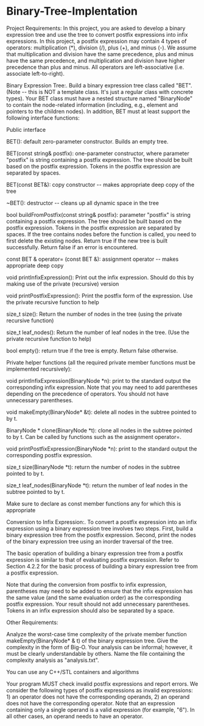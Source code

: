 # Binary-Tree-Implentation

Project Requirements:
In this project, you are asked to develop a binary expression tree and use the tree to convert postfix expressions into infix expressions. In this project, a postfix expression may contain 4 types of operators: multiplication (*), division (/), plus (+), and minus (-). We assume that multiplication and division have the same precedence, plus and minus have the same precedence, and multiplication and division have higher precedence than plus and minus. All operators are left-associative (i.e. associate left-to-right).

Binary Expression Tree:. Build a binary expression tree class called "BET". (Note -- this is NOT a template class. It's just a regular class with concrete types). Your BET class must have a nested structure named "BinaryNode" to contain the node-related information (including, e.g., element and pointers to the children nodes). In addition, BET must at least support the following interface functions:

Public interface

BET(): default zero-parameter constructor. Builds an empty tree. 

BET(const string& postfix): one-parameter constructor, where parameter "postfix" is string containing a postfix expression. The tree should be built based on the postfix expression. Tokens in the postfix expression are separated by spaces.

BET(const BET&): copy constructor -- makes appropriate deep copy of the tree

~BET(): destructor -- cleans up all dynamic space in the tree

bool buildFromPostfix(const string& postfix): parameter "postfix" is string containing a postfix expression. The tree should be built based on the postfix expression. Tokens in the postfix expression are separated by spaces. If the tree contains nodes before the function is called, you need to first delete the existing nodes. Return true if the new tree is built successfully. Return false if an error is encountered.

const BET & operator= (const BET &): assignment operator -- makes appropriate deep copy

void printInfixExpression(): Print out the infix expression. Should do this by making use of the private (recursive) version

void printPostfixExpression(): Print the postfix form of the expression. Use the private recursive function to help

size_t size(): Return the number of nodes in the tree (using the private recursive function)

size_t leaf_nodes(): Return the number of leaf nodes in the tree. (Use the private recursive function to help)

bool empty(): return true if the tree is empty. Return false otherwise.

Private helper functions (all the required private member functions must be implemented recursively):


void printInfixExpression(BinaryNode *n): print to the standard output the corresponding infix expression. Note that you may need to add parentheses depending on the precedence of operators. You should not have unnecessary parentheses.

void makeEmpty(BinaryNode* &t): delete all nodes in the subtree pointed to by t.

BinaryNode * clone(BinaryNode *t): clone all nodes in the subtree pointed to by t. Can be called by functions such as the assignment operator=.

void printPostfixExpression(BinaryNode *n): print to the standard output the corresponding postfix expression.

size_t size(BinaryNode *t): return the number of nodes in the subtree pointed to by t.

size_t leaf_nodes(BinaryNode *t): return the number of leaf nodes in the subtree pointed to by t.

Make sure to declare as const member functions any for which this is appropriate


Conversion to Infix Expression:. To convert a postfix expression into an infix expression using a binary expression tree involves two steps. First, build a binary expression tree from the postfix expression. Second, print the nodes of the binary expression tree using an inorder traversal of the tree.

The basic operation of building a binary expression tree from a postfix expression is similar to that of evaluating postfix expression. Refer to Section 4.2.2 for the basic process of building a binary expression tree from a postfix expression.

Note that during the conversion from postfix to infix expression, parentheses may need to be added to ensure that the infix expression has the same value (and the same evaluation order) as the corresponding postfix expression. Your result should not add unnecessary parentheses. Tokens in an infix expression should also be separated by a space. 
 
Other Requirements:

Analyze the worst-case time complexity of the private member function makeEmpty(BinaryNode* & t) of the binary expression tree. Give the complexity in the form of Big-O. Your analysis can be informal; however, it must be clearly understandable by others. Name the file containing the complexity analysis as "analysis.txt".

You can use any C++/STL containers and algorithms

Your program MUST check invalid postfix expressions and report errors. We consider the following types of postfix expressions as invalid expressions: 1) an operator does not have the corresponding operands, 2) an operand does not have the corresponding operator. Note that an expression containing only a single operand is a valid expression (for example, "6"). In all other cases, an operand needs to have an operator. 
